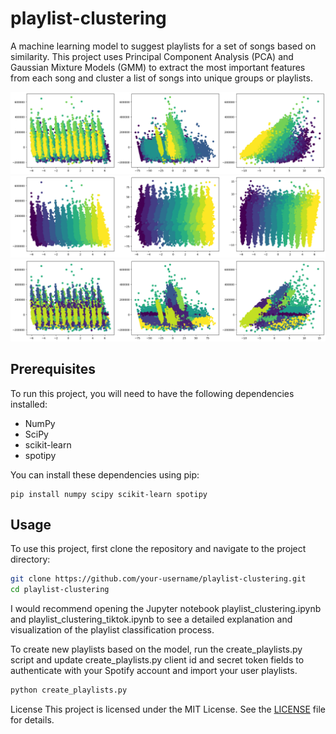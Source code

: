 # playlist-clustering
A machine learning model to suggest playlists for a set of songs based on similarity. This project uses Principal Component Analysis (PCA) and Gaussian Mixture Models (GMM) to extract the most important features from each song and cluster a list of songs into unique groups or playlists.

![Example Song Dataset after PCA](resources/images/data_images_0.png)
![Example Song Dataset after PCA](resources/images/data_images_1.png)
![Example of GMM Classification](resources/images/data_images_2.png)

## Prerequisites
To run this project, you will need to have the following dependencies installed:

* NumPy
* SciPy
* scikit-learn
* spotipy

You can install these dependencies using pip:

```
pip install numpy scipy scikit-learn spotipy
```
  
## Usage
To use this project, first clone the repository and navigate to the project directory:

```bash
git clone https://github.com/your-username/playlist-clustering.git
cd playlist-clustering
```

I would recommend opening the Jupyter notebook playlist_clustering.ipynb and playlist_clustering_tiktok.ipynb to see a detailed explanation and visualization of the playlist classification process.

To create new playlists based on the model, run the create_playlists.py script and update create_playlists.py client id and secret token fields to authenticate with your Spotify account and import your user playlists.

```bash
python create_playlists.py
```

License
This project is licensed under the MIT License. See the [LICENSE](LICENSE.md) file for details.
